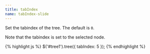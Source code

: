 ```yaml
---
title: tabIndex
name: tabIndex-slide
---
```


Set the tabindex of the tree. The default is `0`.

Note that the tabindex is set to the selected node.

{% highlight js %}
$('#tree1').tree({
tabIndex: 5
});
{% endhighlight %}
